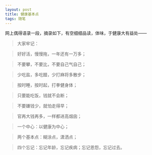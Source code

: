 ```yaml
---
layout: post
title: 健康基本点
tags: 随笔
---
```


网上偶得语录一段，摘录如下，有空细细品读，体味，于健康大有益处——

> 大家牢记：

> 好好活，慢慢拖，一年还有一万多；

> 不要攀，不要比，不要自己气自己；

> 少吃盐，多吃醋，少打麻将多散步；

> 按时睡，按时起，打拳健身体；

> 只要能吃饭，钱就不会断；

> 不要嫌钱少，就怕走得早；

> 官再大钱再多，一样都进高烟囱；

> 一个中心：以健康为中心；

> 两个基本点：糊涂点，潇洒点；

> 四个忘记：忘记年龄，忘记疾病；忘记恩怨，忘记过去。

